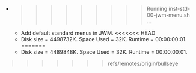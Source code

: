 * >>>>>>>>> Running inst-std-00-jwm-menu.sh ...
  * Add default standard menus in JWM.
<<<<<<< HEAD
  * Disk size = 4498732K. Space Used = 32K. Runtime = 00:00:00:01.
=======
  * Disk size = 4489848K. Space Used = 32K. Runtime = 00:00:00:01.
>>>>>>> refs/remotes/origin/bullseye

